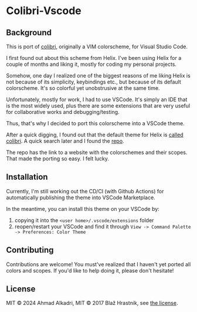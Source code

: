 # Colibri-Vscode

## Background

This is port of [colibri](https://github.com/archseer/colibri.vim), 
originally a VIM colorscheme, for Visual Studio Code.

I first found out about this scheme from Helix. I've been
using Helix for a couple of months and liking it, mostly for
coding my personal projects.

Somehow, one day I realized one of the biggest reasons of me 
liking Helix is not because of its simplicity, keybindings etc.,
but because of its default colorscheme. It's so colorful
yet unobstrusive at the same time.

Unfortunately, mostly for work, I had to use VSCode. It's
simply an IDE that is the most widely used, plus there are
some extensions that are very useful for collaborative
works and debugging/testing.

Thus, that's why I decided to port this colorscheme into
a VSCode theme. 

After a quick digging, I found out that the default theme
for Helix is [called colibri](https://github.com/helix-editor/helix/discussions/8575). 
A quick search later and I found the [repo](https://github.com/archseer/colibri.vim).

The repo has the link to a website with the colorschemes
and their scopes. That made the porting so easy. I felt lucky.

## Installation

Currently, I'm still working out the CD/CI (with Github Actions)
for automatically publishing the theme into VSCode Marketplace.

In the meantime, you can install this theme on your VSCode by:
1. copying it into the `<user home>/.vscode/extensions` folder
2. reopen/restart your VSCode and find it through `View -> Command Palette -> Preferences: Color Theme`

## Contributing

Contributions are welcome! You must've realized that I haven't yet
ported all colors and scopes. If you'd like to help doing it,
please don't hesitate!

## License

MIT © 2024 Ahmad Alkadri,
MIT © 2017 Blaž Hrastnik, 
see [the license](LICENSE).